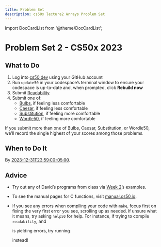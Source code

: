 ```yaml
---
title: Problem Set
description: cs50x lecture2 Arrays Problem Set
---
```


import DocCardList from '@theme/DocCardList';

# Problem Set 2 - CS50x 2023

## What to Do

1.  Log into [cs50.dev](https://cs50.dev/) using your GitHub account
2.  Run `update50` in your codespace’s terminal window to ensure your codespace is up-to-date and, when prompted, click **Rebuild now**
3.  Submit [Readability](readability.md)
4.  Submit one of:
    -   [Bulbs](bulbs.md), if feeling less comfortable
    -   [Caesar](caesar.md), if feeling less comfortable
    -   [Substitution](substitution.md), if feeling more comfortable
    -   [Wordle50](wordle50.md), if feeling more comfortable

If you submit more than one of Bulbs, Caesar, Substitution, or Wordle50, we’ll record the single highest of your scores among those problems.

## When to Do It

By [2023-12-31T23:59:00-05:00](https://time.cs50.io/20231231T235900-0500).

## Advice

-   Try out any of David’s programs from class via [Week 2](https://cs50.harvard.edu/x/2023/weeks/2/)’s examples.
-   To see the manual pages for C functions, visit [manual.cs50.io](https://manual.cs50.io/).
-   If you see any errors when compiling your code with `make`, focus first on fixing the very first error you see, scrolling up as needed. If unsure what it means, try asking `help50` for help. For instance, if trying to compile `readability`, and

    is yielding errors, try running

    instead!

<DocCardList />
